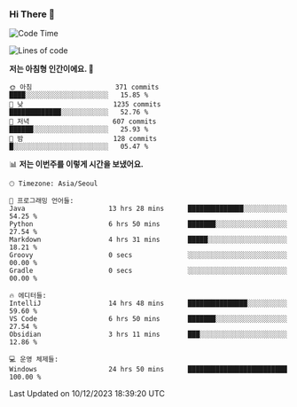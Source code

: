 ### Hi There 👋


<!---
- 👋 Hi, I’m @muyaaho
- 👀 I’m interested in ...
- 🌱 I’m currently learning ...
- 💞️ I’m looking to collaborate on ...
- 📫 How to reach me ...
--->
<!--- plz
muyaaho/muyaaho is a ✨ special ✨ repository because its `README.md` (this file) appears on your GitHub profile.
You can click the Preview link to take a look at your changes.
<a href="https://hits.seeyoufarm.com"><img src="https://hits.seeyoufarm.com/api/count/incr/badge.svg?url=https%3A%2F%2Fgithub.com%2Fejaman&count_bg=%23000000&title_bg=%23000000&icon=github.svg&icon_color=%23FFFFFF&title=Github&edge_flat=true"/></a>
   --->
   
<!--START_SECTION:waka-->
![Code Time](http://img.shields.io/badge/Code%20Time-315%20hrs%201%20min-blue)

![Lines of code](https://img.shields.io/badge/%EC%A0%80%EB%8A%94%20%EC%97%AC%ED%83%9C%EA%B9%8C%EC%A7%80%20-694.8%20thousand%20%EC%A4%84%EC%9D%98%20%EC%BD%94%EB%93%9C%EB%A5%BC%20%EC%9E%91%EC%84%B1%ED%96%88%EC%96%B4%EC%9A%94.-blue)

**저는 아침형 인간이에요. 🐤** 

```text
🌞 아침                     371 commits         ████░░░░░░░░░░░░░░░░░░░░░   15.85 % 
🌆 낮　                     1235 commits        █████████████░░░░░░░░░░░░   52.76 % 
🌃 저녁                     607 commits         ██████░░░░░░░░░░░░░░░░░░░   25.93 % 
🌙 밤　                     128 commits         █░░░░░░░░░░░░░░░░░░░░░░░░   05.47 % 
```


📊 **저는 이번주를 이렇게 시간을 보냈어요.** 

```text
🕑︎ Timezone: Asia/Seoul

💬 프로그래밍 언어들: 
Java                     13 hrs 28 mins      ██████████████░░░░░░░░░░░   54.25 % 
Python                   6 hrs 50 mins       ███████░░░░░░░░░░░░░░░░░░   27.54 % 
Markdown                 4 hrs 31 mins       █████░░░░░░░░░░░░░░░░░░░░   18.21 % 
Groovy                   0 secs              ░░░░░░░░░░░░░░░░░░░░░░░░░   00.00 % 
Gradle                   0 secs              ░░░░░░░░░░░░░░░░░░░░░░░░░   00.00 % 

🔥 에디터들: 
IntelliJ                 14 hrs 48 mins      ███████████████░░░░░░░░░░   59.60 % 
VS Code                  6 hrs 50 mins       ███████░░░░░░░░░░░░░░░░░░   27.54 % 
Obsidian                 3 hrs 11 mins       ███░░░░░░░░░░░░░░░░░░░░░░   12.86 % 

💻 운영 체제들: 
Windows                  24 hrs 50 mins      █████████████████████████   100.00 % 
```


 Last Updated on 10/12/2023 18:39:20 UTC
<!--END_SECTION:waka-->

